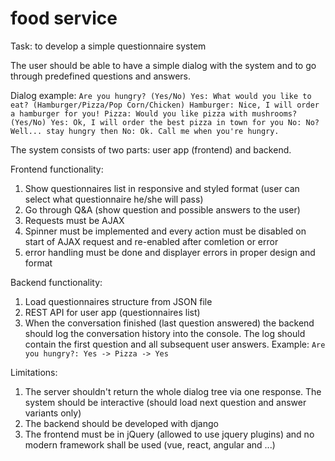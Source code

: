 # food service
Task: to develop a simple questionnaire system

The user should be able to have a simple dialog with the system and to go through predefined questions and answers.

Dialog example:
`
Are you hungry? (Yes/No)
   Yes:
       What would you like to eat? (Hamburger/Pizza/Pop Corn/Chicken)
           Hamburger:
               Nice, I will order a hamburger for you!
           Pizza:
               Would you like pizza with mushrooms? (Yes/No)
                   Yes:
                       Ok, I will order the best pizza in town for you
                   No:
                      No? Well... stay hungry then
   No:
       Ok. Call me when you're hungry.
       `

The system consists of two parts: user app (frontend) and backend.

Frontend functionality:
1. Show questionnaires list in responsive and styled format (user can select what questionnaire he/she will pass)
2. Go through Q&A (show question and possible answers to the user)
3. Requests must be AJAX
4. Spinner must be implemented and every action must be disabled on start of AJAX request and re-enabled after comletion or error
5. error handling must be done and displayer errors in proper design and format

Backend functionality:
1. Load questionnaires structure from JSON file
2. REST API for user app (questionnaires list)
3. When the conversation finished (last question answered) the backend should log the conversation history into the console. The log should contain the first question and all subsequent user answers. Example: `Are you hungry?: Yes -> Pizza -> Yes`

Limitations:
1. The server shouldn't return the whole dialog tree via one response. The system should be interactive (should load next question and answer variants only)
2. The backend should be developed with django
3. The frontend must be in jQuery (allowed to use jquery plugins) and no modern framework shall be used (vue, react, angular and ...)

